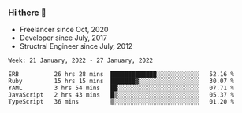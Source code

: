 ### Hi there 👋

- Freelancer since Oct, 2020
- Developer since July, 2017
- Structral Engineer since July, 2012

<!--START_SECTION:waka-->
```text
Week: 21 January, 2022 - 27 January, 2022

ERB          26 hrs 28 mins  █████████████░░░░░░░░░░░░   52.16 % 
Ruby         15 hrs 15 mins  ███████▓░░░░░░░░░░░░░░░░░   30.07 % 
YAML         3 hrs 54 mins   ██░░░░░░░░░░░░░░░░░░░░░░░   07.71 % 
JavaScript   2 hrs 43 mins   █▒░░░░░░░░░░░░░░░░░░░░░░░   05.37 % 
TypeScript   36 mins         ▒░░░░░░░░░░░░░░░░░░░░░░░░   01.20 % 
```
<!--END_SECTION:waka-->
